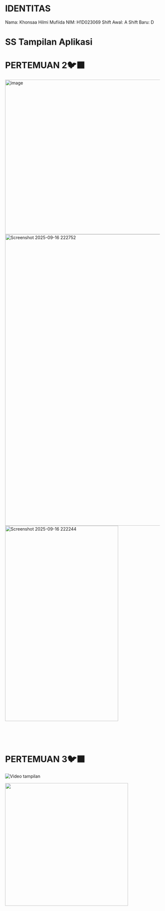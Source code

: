 # IDENTITAS

Nama: Khonsaa Hilmi Mufiida
NIM: H1D023069
Shift Awal: A
Shift Baru: D

# SS Tampilan Aplikasi

# PERTEMUAN 2🐦‍⬛

<img width="1236" height="504" alt="image" src="https://github.com/user-attachments/assets/fad278d9-a9b6-415e-b4ce-9bbd2fa89de8" />


<img width="1570" height="950" alt="Screenshot 2025-09-16 222752" src="https://github.com/user-attachments/assets/4daf78e8-75b9-417a-85fa-879532129012" />


<img width="368" height="637" alt="Screenshot 2025-09-16 222244" src="https://github.com/user-attachments/assets/787833d8-dbbe-4927-8c55-e91d756a0eac" />

<br><br><br>

# PERTEMUAN 3🐦‍⬛

![Video tampilan](assets/Tugas2_Pertemuan3.gif)

<img src="assets/Tugas2_Pertemuan3.gif" width="400"/>
